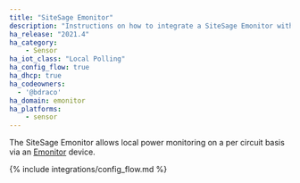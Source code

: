 ```yaml
---
title: "SiteSage Emonitor"
description: "Instructions on how to integrate a SiteSage Emonitor within Home Assistant."
ha_release: "2021.4"
ha_category:
    - Sensor
ha_iot_class: "Local Polling"
ha_config_flow: true
ha_dhcp: true
ha_codeowners:
  - '@bdraco'
ha_domain: emonitor
ha_platforms:
    - sensor
---
```


The SiteSage Emonitor allows local power monitoring on a per circuit basis via an [Emonitor](https://powerhousedynamics.com/solutions/sitesage/) device.

{% include integrations/config_flow.md %}
